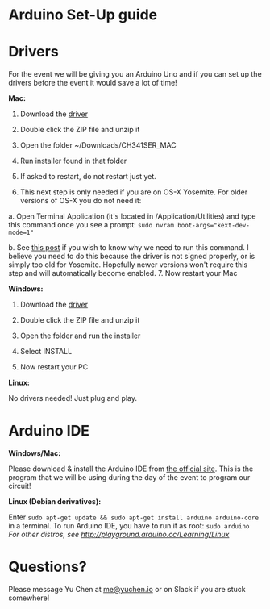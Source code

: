 # Arduino Set-Up guide

# Drivers
For the event we will be giving you an Arduino Uno and if you can set up the drivers before the event it would save a lot of time!

**Mac:**

1. Download the [driver](CH341SER_MAC.ZIP?raw=true)

2. Double click the ZIP file and unzip it

3. Open the folder ~/Downloads/CH341SER_MAC

4. Run installer found in that folder

5. If asked to restart, do not restart just yet.

6. This next step is only needed if you are on OS-X Yosemite. For older versions of OS-X you do not need it:

  a. Open Terminal Application (it's located in /Application/Utilities) and type this command once you see a prompt:
`sudo nvram boot-args="kext-dev-mode=1"`

  b. See [this post](https://www.cindori.org/enabling-trim-on-os-x-yosemite/) if you wish to know why we need to run this command. I believe you need to do this because the driver is not signed properly, or is simply too old for Yosemite. Hopefully newer versions won't require this step and will automatically become enabled.
7. Now restart your Mac

**Windows:**

1. Download the [driver](CH341SER_WIN.ZIP?raw=true)

2. Double click the ZIP file and unzip it

3. Open the folder and run the installer 

4. Select INSTALL

5. Now restart your PC

**Linux:**

No drivers needed! Just plug and play.

# Arduino IDE

**Windows/Mac:**

Please download & install the Arduino IDE from [the official site](https://www.arduino.cc/en/Main/Software). This is the program that we will be using during the day of the event to program our circuit!

**Linux (Debian derivatives):**

Enter `sudo apt-get update && sudo apt-get install arduino arduino-core` in a terminal.
To run Arduino IDE, you have to run it as root: `sudo arduino`
<br>*For other distros, see http://playground.arduino.cc/Learning/Linux*

# Questions?

Please message Yu Chen at me@yuchen.io or on Slack if you are stuck somewhere!
